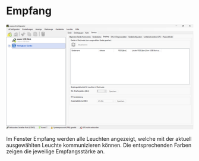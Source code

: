 # Empfang
![Empfang](empfang.png)  

Im Fenster Empfang werden alle Leuchten angezeigt, welche mit der aktuell ausgewählten Leuchte kommunizieren können. Die entsprechenden Farben zeigen die jeweilige Empfangsstärke an.